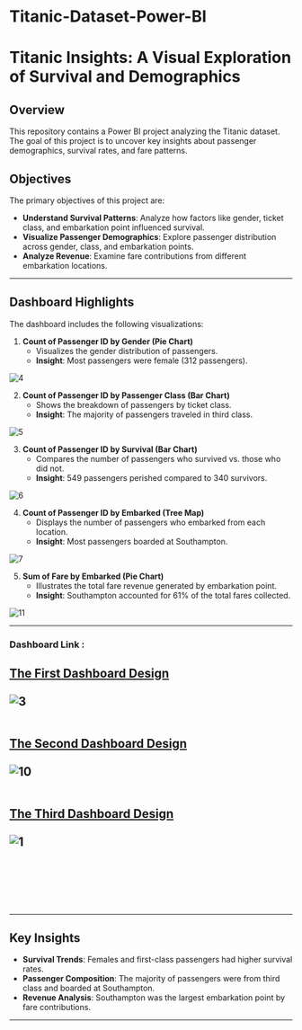 # Titanic-Dataset-Power-BI

# Titanic Insights: A Visual Exploration of Survival and Demographics

## Overview

This repository contains a Power BI project analyzing the Titanic dataset. The goal of this project is to uncover key insights about passenger demographics, survival rates, and fare patterns.




## Objectives
The primary objectives of this project are:
- **Understand Survival Patterns**: Analyze how factors like gender, ticket class, and embarkation point influenced survival.
- **Visualize Passenger Demographics**: Explore passenger distribution across gender, class, and embarkation points.
- **Analyze Revenue**: Examine fare contributions from different embarkation locations.

---








## Dashboard Highlights
The dashboard includes the following visualizations:


1. **Count of Passenger ID by Gender (Pie Chart)**  
   - Visualizes the gender distribution of passengers.
   - **Insight**: Most passengers were female (312 passengers).




![4](https://github.com/user-attachments/assets/87123dea-ece1-4cb8-a4a0-7285d11b6bad)


2. **Count of Passenger ID by Passenger Class (Bar Chart)**  
   - Shows the breakdown of passengers by ticket class.
   - **Insight**: The majority of passengers traveled in third class.


![5](https://github.com/user-attachments/assets/c78bc546-03cb-4b5e-ad71-317f087b9152)



3. **Count of Passenger ID by Survival (Bar Chart)**  
   - Compares the number of passengers who survived vs. those who did not.
   - **Insight**: 549 passengers perished compared to 340 survivors.

![6](https://github.com/user-attachments/assets/840f3093-2c3b-450e-bd63-1c333bdc3ca4)


4. **Count of Passenger ID by Embarked (Tree Map)**  
   - Displays the number of passengers who embarked from each location.
   - **Insight**: Most passengers boarded at Southampton.

![7](https://github.com/user-attachments/assets/f298ae65-30bb-4bc8-b372-2d14081a3077)


5. **Sum of Fare by Embarked (Pie Chart)**  
   - Illustrates the total fare revenue generated by embarkation point.
   - **Insight**: Southampton accounted for 61% of the total fares collected.


![11](https://github.com/user-attachments/assets/f4bd279c-8dab-4521-bfe2-b1745088b553)


---
### Dashboard Link :

[The First Dashboard Design](https://app.powerbi.com/links/4wuCkF00IO?ctid=6efd0f20-57c8-4447-b53f-00d4992ca50b&pbi_source=linkShare)
<br>
<br>
![3](https://github.com/user-attachments/assets/ff238aa9-8c55-4e82-99df-29908b485099)
<br>
<br>
<br>
[The Second Dashboard Design](https://app.powerbi.com/links/kp_9nuB3gM?ctid=6efd0f20-57c8-4447-b53f-00d4992ca50b&pbi_source=linkShare&bookmarkGuid=ad75682c-827f-41ec-942b-8083abf5bf5f)
<br>
<br>
![10](https://github.com/user-attachments/assets/b8434513-0d4c-473a-a055-a8005036c674)
<br>
<br>
<br>
[The Third Dashboard Design](https://app.powerbi.com/links/7oFw02DWSk?ctid=6efd0f20-57c8-4447-b53f-00d4992ca50b&pbi_source=linkShare)
<br>
<br>
![1](https://github.com/user-attachments/assets/9bb7c802-876a-4e43-886b-31a3c92cab84)
<br>
<br>
<br>
---
<br>
<br>

---
## Key Insights
- **Survival Trends**: Females and first-class passengers had higher survival rates.
- **Passenger Composition**: The majority of passengers were from third class and boarded at Southampton.
- **Revenue Analysis**: Southampton was the largest embarkation point by fare contributions.

---


